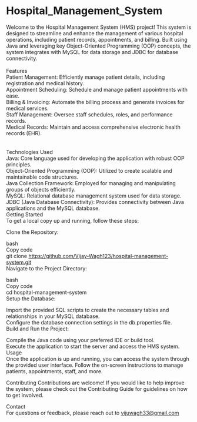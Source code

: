 # Hospital_Management_System
Welcome to the Hospital Management System (HMS) project! This system is designed to streamline and enhance the management of various hospital operations, including patient records, appointments, and billing. Built using Java and leveraging key Object-Oriented Programming (OOP) concepts, the system integrates with MySQL for data storage and JDBC for database connectivity.
<br>
<br>
Features<br>
Patient Management: Efficiently manage patient details, including registration and medical history.<br>
Appointment Scheduling: Schedule and manage patient appointments with ease.<br>
Billing & Invoicing: Automate the billing process and generate invoices for medical services.<br>
Staff Management: Oversee staff schedules, roles, and performance records.<br>
Medical Records: Maintain and access comprehensive electronic health records (EHR).<br>
<br>
<br>
Technologies Used<br>
Java: Core language used for developing the application with robust OOP principles.<br>
Object-Oriented Programming (OOP): Utilized to create scalable and maintainable code structures.<br>
Java Collection Framework: Employed for managing and manipulating groups of objects efficiently.<br>
MySQL: Relational database management system used for data storage.<br>
JDBC (Java Database Connectivity): Provides connectivity between Java applications and the MySQL database.<br>
Getting Started<br>
To get a local copy up and running, follow these steps:<br>

Clone the Repository:<br>

bash<br>
Copy code<br>
git clone https://github.com/Vijay-Wagh123/hospital-management-system.git<br>
Navigate to the Project Directory:<br>

bash<br>
Copy code<br>
cd hospital-management-system<br>
Setup the Database:<br>

Import the provided SQL scripts to create the necessary tables and relationships in your MySQL database.<br>
Configure the database connection settings in the db.properties file.<br>
Build and Run the Project:<br>

Compile the Java code using your preferred IDE or build tool.<br>
Execute the application to start the server and access the HMS system.<br>
Usage<br>
Once the application is up and running, you can access the system through the provided user interface. Follow the on-screen instructions to manage patients, appointments, staff, and more.<br>

Contributing
Contributions are welcome! If you would like to help improve the system, please check out the Contributing Guide for guidelines on how to get involved.<br>



Contact<br>
For questions or feedback, please reach out to vijuwagh33@gmail.com<br>
